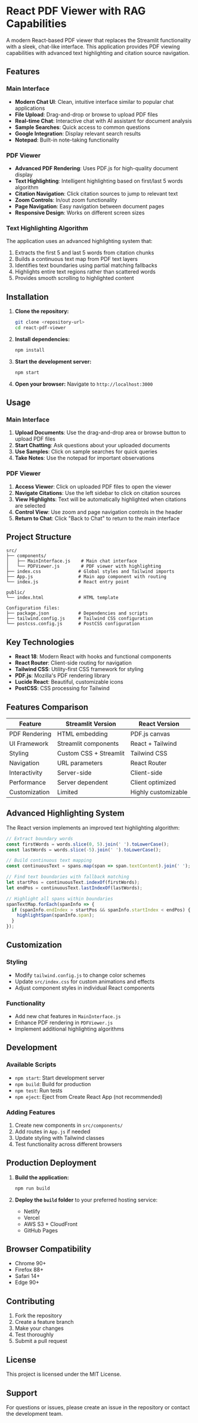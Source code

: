 # React PDF Viewer with RAG Capabilities

A modern React-based PDF viewer that replaces the Streamlit functionality with a sleek, chat-like interface. This application provides PDF viewing capabilities with advanced text highlighting and citation source navigation.

## Features

### Main Interface
- **Modern Chat UI**: Clean, intuitive interface similar to popular chat applications
- **File Upload**: Drag-and-drop or browse to upload PDF files
- **Real-time Chat**: Interactive chat with AI assistant for document analysis
- **Sample Searches**: Quick access to common questions
- **Google Integration**: Display relevant search results
- **Notepad**: Built-in note-taking functionality

### PDF Viewer
- **Advanced PDF Rendering**: Uses PDF.js for high-quality document display
- **Text Highlighting**: Intelligent highlighting based on first/last 5 words algorithm
- **Citation Navigation**: Click citation sources to jump to relevant text
- **Zoom Controls**: In/out zoom functionality
- **Page Navigation**: Easy navigation between document pages
- **Responsive Design**: Works on different screen sizes

### Text Highlighting Algorithm
The application uses an advanced highlighting system that:
1. Extracts the first 5 and last 5 words from citation chunks
2. Builds a continuous text map from PDF text layers
3. Identifies text boundaries using partial matching fallbacks
4. Highlights entire text regions rather than scattered words
5. Provides smooth scrolling to highlighted content

## Installation

1. **Clone the repository:**
   ```bash
   git clone <repository-url>
   cd react-pdf-viewer
   ```

2. **Install dependencies:**
   ```bash
   npm install
   ```

3. **Start the development server:**
   ```bash
   npm start
   ```

4. **Open your browser:**
   Navigate to `http://localhost:3000`

## Usage

### Main Interface
1. **Upload Documents**: Use the drag-and-drop area or browse button to upload PDF files
2. **Start Chatting**: Ask questions about your uploaded documents
3. **Use Samples**: Click on sample searches for quick queries
4. **Take Notes**: Use the notepad for important observations

### PDF Viewer
1. **Access Viewer**: Click on uploaded PDF files to open the viewer
2. **Navigate Citations**: Use the left sidebar to click on citation sources
3. **View Highlights**: Text will be automatically highlighted when citations are selected
4. **Control View**: Use zoom and page navigation controls in the header
5. **Return to Chat**: Click "Back to Chat" to return to the main interface

## Project Structure

```
src/
├── components/
│   ├── MainInterface.js    # Main chat interface
│   └── PDFViewer.js        # PDF viewer with highlighting
├── index.css              # Global styles and Tailwind imports
├── App.js                 # Main app component with routing
└── index.js               # React entry point

public/
└── index.html             # HTML template

Configuration files:
├── package.json           # Dependencies and scripts
├── tailwind.config.js     # Tailwind CSS configuration
└── postcss.config.js      # PostCSS configuration
```

## Key Technologies

- **React 18**: Modern React with hooks and functional components
- **React Router**: Client-side routing for navigation
- **Tailwind CSS**: Utility-first CSS framework for styling
- **PDF.js**: Mozilla's PDF rendering library
- **Lucide React**: Beautiful, customizable icons
- **PostCSS**: CSS processing for Tailwind

## Features Comparison

| Feature | Streamlit Version | React Version |
|---------|------------------|---------------|
| PDF Rendering | HTML embedding | PDF.js canvas |
| UI Framework | Streamlit components | React + Tailwind |
| Styling | Custom CSS + Streamlit | Tailwind CSS |
| Navigation | URL parameters | React Router |
| Interactivity | Server-side | Client-side |
| Performance | Server dependent | Client optimized |
| Customization | Limited | Highly customizable |

## Advanced Highlighting System

The React version implements an improved text highlighting algorithm:

```javascript
// Extract boundary words
const firstWords = words.slice(0, 5).join(' ').toLowerCase();
const lastWords = words.slice(-5).join(' ').toLowerCase();

// Build continuous text mapping
const continuousText = spans.map(span => span.textContent).join(' ');

// Find text boundaries with fallback matching
let startPos = continuousText.indexOf(firstWords);
let endPos = continuousText.lastIndexOf(lastWords);

// Highlight all spans within boundaries
spanTextMap.forEach(spanInfo => {
  if (spanInfo.endIndex > startPos && spanInfo.startIndex < endPos) {
    highlightSpan(spanInfo.span);
  }
});
```

## Customization

### Styling
- Modify `tailwind.config.js` to change color schemes
- Update `src/index.css` for custom animations and effects
- Adjust component styles in individual React components

### Functionality
- Add new chat features in `MainInterface.js`
- Enhance PDF rendering in `PDFViewer.js`
- Implement additional highlighting algorithms

## Development

### Available Scripts
- `npm start`: Start development server
- `npm build`: Build for production
- `npm test`: Run tests
- `npm eject`: Eject from Create React App (not recommended)

### Adding Features
1. Create new components in `src/components/`
2. Add routes in `App.js` if needed
3. Update styling with Tailwind classes
4. Test functionality across different browsers

## Production Deployment

1. **Build the application:**
   ```bash
   npm run build
   ```

2. **Deploy the `build` folder** to your preferred hosting service:
   - Netlify
   - Vercel
   - AWS S3 + CloudFront
   - GitHub Pages

## Browser Compatibility

- Chrome 90+
- Firefox 88+
- Safari 14+
- Edge 90+

## Contributing

1. Fork the repository
2. Create a feature branch
3. Make your changes
4. Test thoroughly
5. Submit a pull request

## License

This project is licensed under the MIT License.

## Support

For questions or issues, please create an issue in the repository or contact the development team. 